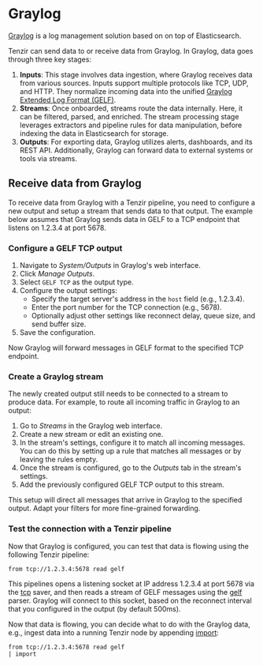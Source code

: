 # Graylog

[Graylog](https://graylog.org/) is a log management solution based on on top of
Elasticsearch.

Tenzir can send data to or receive data from Graylog. In Graylog, data goes
through three key stages:

1. **Inputs**: This stage involves data ingestion, where Graylog receives data
   from various sources. Inputs support multiple protocols like TCP, UDP, and
   HTTP. They normalize incoming data into the unified [Graylog Extended Log
   Format (GELF)][gelf].
2. **Streams**: Once onboarded, streams route the data internally. Here,
   it can be filtered, parsed, and enriched. The stream processing stage
   leverages extractors and pipeline rules for data manipulation, before
   indexing the data in Elasticsearch for storage.
3. **Outputs**: For exporting data, Graylog utilizes alerts, dashboards, and its
   REST API. Additionally, Graylog can forward data to external systems or tools
   via streams.

[gelf]: ../formats/gelf.md

## Receive data from Graylog

To receive data from Graylog with a Tenzir pipeline, you need to configure a new
output and setup a stream that sends data to that output. The example below
assumes that Graylog sends data in GELF to a TCP endpoint that listens on
1.2.3.4 at port 5678.

### Configure a GELF TCP output

1. Navigate to *System/Outputs* in Graylog's web interface.
2. Click *Manage Outputs*.
3. Select `GELF TCP` as the output type.
4. Configure the output settings:
   - Specify the target server's address in the `host` field (e.g., 1.2.3.4).
   - Enter the port number for the TCP connection (e.g., 5678).
   - Optionally adjust other settings like reconnect delay, queue size, and send
     buffer size.
5. Save the configuration.

Now Graylog will forward messages in GELF format to the specified TCP endpoint.

### Create a Graylog stream

The newly created output still needs to be connected to a stream to produce
data. For example, to route all incoming traffic in Graylog to an output:

1. Go to *Streams* in the Graylog web interface.
2. Create a new stream or edit an existing one.
3. In the stream's settings, configure it to match all incoming messages. You
   can do this by setting up a rule that matches all messages or by leaving the
   rules empty.
4. Once the stream is configured, go to the *Outputs* tab in the stream's
   settings.
5. Add the previously configured GELF TCP output to this stream.

This setup will direct all messages that arrive in Graylog to the specified
output. Adapt your filters for more fine-grained forwarding.

### Test the connection with a Tenzir pipeline

Now that Graylog is configured, you can test that data is flowing using the
following Tenzir pipeline:

```
from tcp://1.2.3.4:5678 read gelf
```

This pipelines opens a listening socket at IP address 1.2.3.4 at port 5678 via
the [tcp](../connectors/tcp.md) saver, and then reads a stream of GELF messages
using the [gelf](../formats/gelf.md) parser. Graylog will connect to this
socket, based on the reconnect interval that you configured in the output (by
default 500ms).

Now that data is flowing, you can decide what to do with the Graylog data, e.g.,
ingest data into a running Tenzir node by appending
[import](../operators/import.md):

```
from tcp://1.2.3.4:5678 read gelf
| import
```
